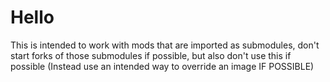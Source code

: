 # Hello

This is intended to work with mods that are imported as submodules, don't start forks of those submodules if possible, but also don't use this if possible (Instead use an intended way to override an image IF POSSIBLE)
